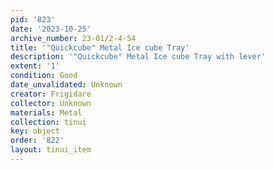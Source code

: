```yaml
---
pid: '823'
date: '2023-10-25'
archive_number: 23-01/2-4-54
title: '"Quickcube" Metal Ice cube Tray'
description: '"Quickcube" Metal Ice cube Tray with lever'
extent: '1'
condition: Good
date_unvalidated: Unknown
creator: Frigidare
collector: Unknown
materials: Metal
collection: tinui
key: object
order: '822'
layout: tinui_item
---
```

